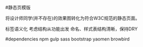 #静态页模版

将设计师同学(并不存在)的效果图转化为符合W3C规范的静态页面。

标签语义化
考虑结构从功能出发
命名、样式表结构清晰，保持DRY



#dependencies
npm  gulp sass bootstrap  yaomen browbird
